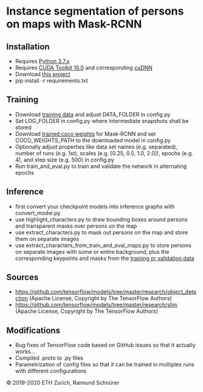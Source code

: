 # Instance segmentation of persons on maps with Mask-RCNN

## Installation

* Requires [Python 3.7.x](https://www.python.org/downloads/)
* Requires [CUDA Toolkit 10.0](https://developer.nvidia.com/cuda-downloads) and corresponding [cuDNN](https://developer.nvidia.com/rdp/cudnn-download)
* Download [this project](https://gitlab.ethz.ch/sraimund/pictorial-maps-mask-rcnn/-/archive/master/pictorial-maps-mask-rcnn-master.zip)
* pip install -r requirements.txt


## Training

* Download [training data](https://ikgftp.ethz.ch/?u=FSVj&p=chOj&path=/pictorial_maps_mask_rcnn_data.zip) and adjust DATA_FOLDER in config.py 
* Set LOG_FOLDER in config.py where intermediate snapshots shall be stored
* Download [trained coco weights](http://download.tensorflow.org/models/object_detection/mask_rcnn_resnet101_atrous_coco_2018_01_28.tar.gz) for Mask-RCNN and set COCO_WEIGHTS_PATH to the downloaded model in config.py
* Optionally adjust properties like data set names (e.g. separated), number of runs (e.g. 1st), scales (e.g. [0.25, 0.5, 1.0, 2.0]), epochs (e.g. 4), and step size (e.g. 500) in config.py
* Run train_and_eval.py to train and validate the network in alternating epochs


## Inference

* first convert your checkpoint models into inference graphs with convert_model.py
* use highlight_characters.py to draw bounding boxes around persons and transparent masks over persons on the map
* use extract_characters.py to mask out persons on the map and store them on separate images
* use extract_characters_from_train_and_eval_maps.py to store persons on separate images with some or entire background, plus the corresponding keypoints and masks from the [training or validation data](https://ikgftp.ethz.ch/?u=oMwO&p=lzet&path=/persons_on_maps_training_data.zip)


## Sources
* https://github.com/tensorflow/models/tree/master/research/object_detection (Apache License, Copyright by The TensorFlow Authors)
* https://github.com/tensorflow/models/tree/master/research/slim (Apache License, Copyright by The TensorFlow Authors)


## Modifications
* Bug fixes of TensorFlow code based on GitHub issues so that it actually works...
* Compiled .proto to .py files
* Parametrization of config files so that it can be trained in multiples runs with different configurations

© 2019-2020 ETH Zurich, Raimund Schnürer

